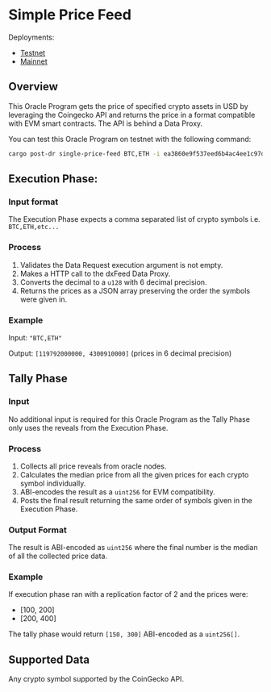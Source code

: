 # Simple Price Feed

Deployments:
- [Testnet](https://testnet.explorer.seda.xyz/oracle-programs/ea3860e9f537eed6b4ac4ee1c97dea0fd1b7e33a29afaa846ad29671ddaa194e)
- [Mainnet](https://explorer.seda.xyz/oracle-programs/ae31c9c4026d259cabab6df4e012f4837175fa27572c49e313337516f971772a)

## Overview

This Oracle Program gets the price of specified crypto assets in USD by leveraging the Coingecko API and returns the price in a format compatible with EVM smart contracts. The API is behind a Data Proxy.

You can test this Oracle Program on testnet with the following command:

```sh
cargo post-dr single-price-feed BTC,ETH -i ea3860e9f537eed6b4ac4ee1c97dea0fd1b7e33a29afaa846ad29671ddaa194e
```

## Execution Phase:

### Input format

The Execution Phase expects a comma separated list of crypto symbols i.e. `BTC,ETH,etc...`

### Process

1. Validates the Data Request execution argument is not empty.
1. Makes a HTTP call to the dxFeed Data Proxy.
1. Converts the decimal to a `u128` with 6 decimal precision.
1. Returns the prices as a JSON array preserving the order the symbols were given in.

### Example

Input: `"BTC,ETH"`

Output: `[119792000000, 4300910000]` (prices in 6 decimal precision)

## Tally Phase

### Input

No additional input is required for this Oracle Program as the Tally Phase only uses the reveals from the Execution Phase.

### Process

1. Collects all price reveals from oracle nodes.
1. Calculates the median price from all the given prices for each crypto symbol individually.
1. ABI-encodes the result as a `uint256` for EVM compatibility.
1. Posts the final result returning the same order of symbols given in the Execution Phase.

### Output Format

The result is ABI-encoded as `uint256` where the final number is the median of all the collected price data.

### Example

If execution phase ran with a replication factor of 2 and the prices were:
- [100, 200]
- [200, 400]

The tally phase would return `[150, 300]` ABI-encoded as a `uint256[]`.

## Supported Data

Any crypto symbol supported by the CoinGecko API.